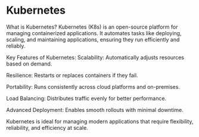 # Kubernetes

What is Kubernetes?
Kubernetes (K8s) is an open-source platform for managing containerized applications. It automates tasks like deploying, scaling, and maintaining applications, ensuring they run efficiently and reliably.

Key Features of Kubernetes:
Scalability: Automatically adjusts resources based on demand.

Resilience: Restarts or replaces containers if they fail.

Portability: Runs consistently across cloud platforms and on-premises.

Load Balancing: Distributes traffic evenly for better performance.

Advanced Deployment: Enables smooth rollouts with minimal downtime.

Kubernetes is ideal for managing modern applications that require flexibility, reliability, and efficiency at scale.
